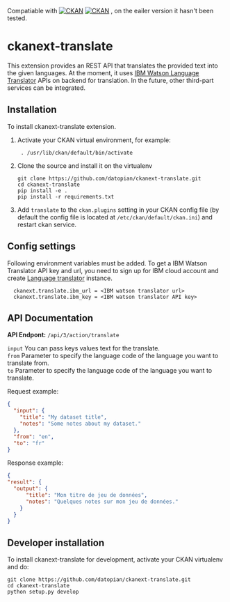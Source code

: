 Compatiable with [![CKAN](https://img.shields.io/badge/ckan-2.8-orange.svg?style=flat-square)](https://github.com/ckan/ckan/tree/2.8) [![CKAN](https://img.shields.io/badge/ckan-2.9-orange.svg?style=flat-square)](https://github.com/ckan/ckan/tree/2.9) , on the eailer version it hasn't been tested.


# ckanext-translate
This extension provides an REST API that translates the provided text into the given languages. At the moment, it uses [IBM Watson Language Translator](https://www.ibm.com/cloud/watson-language-translator) APIs on backend for translation. In the future, other third-part services can be integrated.


## Installation
To install ckanext-translate extension. 
1. Activate your CKAN virtual environment, for example:
    ```
     . /usr/lib/ckan/default/bin/activate
    ```

2. Clone the source and install it on the virtualenv
    ```
    git clone https://github.com/datopian/ckanext-translate.git
    cd ckanext-translate
    pip install -e .
  	pip install -r requirements.txt
    ```

3. Add `translate` to the `ckan.plugins` setting in your CKAN
   config file (by default the config file is located at
   `/etc/ckan/default/ckan.ini`) and restart ckan service.


## Config settings
  Following environment variables must be added. To get a IBM Watson Translator API key and url, you need to sign up for IBM cloud account and create [Language translator](https://www.ibm.com/cloud/watson-language-translator) instance. 

  ```
    ckanext.translate.ibm_url = <IBM watson translator url>
    ckanext.translate.ibm_key = <IBM watson translator API key> 
  ```


## API Documentation
**API Endpont:** `/api/3/action/translate`

`input` You can pass keys values text for the translate.  \
`from` Parameter to specify the language code of the language you want to translate from. \
`to` Parameter to specify the language code of the language you want to translate. 


Request example:
```json
{
  "input": {
    "title": "My dataset title",
    "notes": "Some notes about my dataset."
  },
  "from": "en",
  "to": "fr"
}
 ```

Response example: 

```json
{
"result": {
  "output": {
      "title": "Mon titre de jeu de données",
      "notes": "Quelques notes sur mon jeu de données."
    }
  }  
}
```



## Developer installation
To install ckanext-translate for development, activate your CKAN virtualenv and
do:

    git clone https://github.com/datopian/ckanext-translate.git
    cd ckanext-translate
    python setup.py develop
